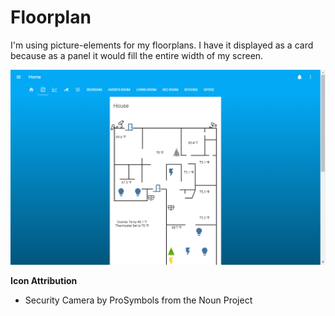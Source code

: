# Floorplan
I'm using picture-elements for my floorplans. I have it displayed as a card because as a panel it would fill the entire width of my screen.

![Floorplan](github/images/lovelace-dec2018-02.png)

**Icon Attribution**

* Security Camera by ProSymbols from the Noun Project